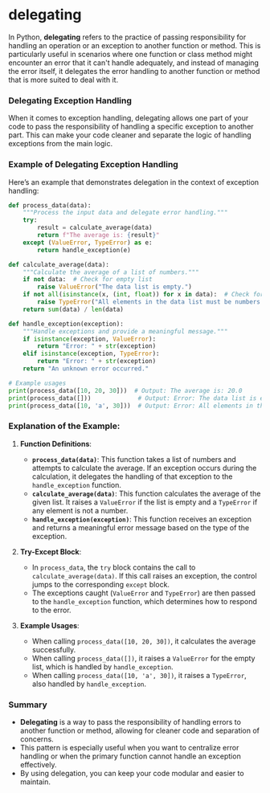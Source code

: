 # delegating
In Python, **delegating** refers to the practice of passing responsibility for handling an operation or an exception to another function or method. This is particularly useful in scenarios where one function or class method might encounter an error that it can't handle adequately, and instead of managing the error itself, it delegates the error handling to another function or method that is more suited to deal with it.

### Delegating Exception Handling

When it comes to exception handling, delegating allows one part of your code to pass the responsibility of handling a specific exception to another part. This can make your code cleaner and separate the logic of handling exceptions from the main logic.

### Example of Delegating Exception Handling

Here’s an example that demonstrates delegation in the context of exception handling:

```python
def process_data(data):
    """Process the input data and delegate error handling."""
    try:
        result = calculate_average(data)
        return f"The average is: {result}"
    except (ValueError, TypeError) as e:
        return handle_exception(e)

def calculate_average(data):
    """Calculate the average of a list of numbers."""
    if not data:  # Check for empty list
        raise ValueError("The data list is empty.")
    if not all(isinstance(x, (int, float)) for x in data):  # Check for non-numeric values
        raise TypeError("All elements in the data list must be numbers.")
    return sum(data) / len(data)

def handle_exception(exception):
    """Handle exceptions and provide a meaningful message."""
    if isinstance(exception, ValueError):
        return "Error: " + str(exception)
    elif isinstance(exception, TypeError):
        return "Error: " + str(exception)
    return "An unknown error occurred."

# Example usages
print(process_data([10, 20, 30]))  # Output: The average is: 20.0
print(process_data([]))             # Output: Error: The data list is empty.
print(process_data([10, 'a', 30]))  # Output: Error: All elements in the data list must be numbers.
```

### Explanation of the Example:

1. **Function Definitions**:
   - **`process_data(data)`**: This function takes a list of numbers and attempts to calculate the average. If an exception occurs during the calculation, it delegates the handling of that exception to the `handle_exception` function.
   - **`calculate_average(data)`**: This function calculates the average of the given list. It raises a `ValueError` if the list is empty and a `TypeError` if any element is not a number.
   - **`handle_exception(exception)`**: This function receives an exception and returns a meaningful error message based on the type of the exception.

2. **Try-Except Block**:
   - In `process_data`, the `try` block contains the call to `calculate_average(data)`. If this call raises an exception, the control jumps to the corresponding `except` block.
   - The exceptions caught (`ValueError` and `TypeError`) are then passed to the `handle_exception` function, which determines how to respond to the error.

3. **Example Usages**: 
   - When calling `process_data([10, 20, 30])`, it calculates the average successfully.
   - When calling `process_data([])`, it raises a `ValueError` for the empty list, which is handled by `handle_exception`.
   - When calling `process_data([10, 'a', 30])`, it raises a `TypeError`, also handled by `handle_exception`.

### Summary

- **Delegating** is a way to pass the responsibility of handling errors to another function or method, allowing for cleaner code and separation of concerns.
- This pattern is especially useful when you want to centralize error handling or when the primary function cannot handle an exception effectively.
- By using delegation, you can keep your code modular and easier to maintain.
